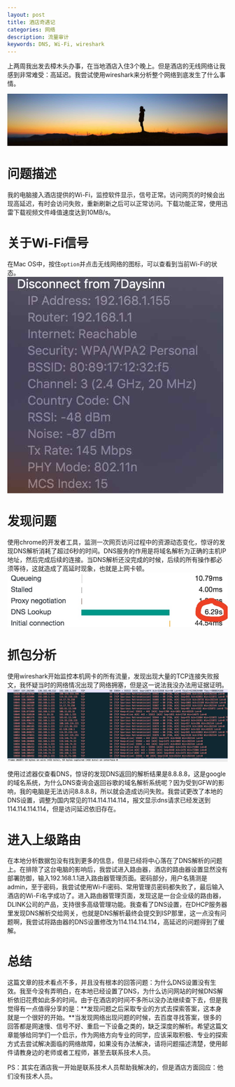 ```yaml
---
layout: post
title: 酒店奇遇记
categories: 网络
description: 流量审计
keywords: DNS, Wi-Fi, wireshark
---
```


上两周我出发去樟木头办事，在当地酒店入住3个晚上。但是酒店的无线网络让我感到非常难受：高延迟。我尝试使用wireshark来分析整个网络到底发生了什么事情。

![](/images/network/B0308-1.jpg)

# 问题描述
我的电脑接入酒店提供的Wi-Fi，监控软件显示，信号正常。访问网页的时候会出现高延迟，有时会访问失败，重新刷新之后可以正常访问。下载功能正常，使用迅雷下载视频文件峰值速度达到10MB/s。

# 关于Wi-Fi信号
在Mac OS中，按住<code>option</code>并点击无线网络的图标，可以查看到当前Wi-Fi的状态。
![信号](/images/network/B0308-2.jpg)

# 发现问题
使用chrome的开发者工具，监测一次网页访问过程中的资源动态变化，惊讶的发现DNS解析消耗了超过6秒的时间。DNS服务的作用是将域名解析为正确的主机IP地址，然后完成后续的连接。当DNS解析还没完成的时候，后续的所有操作都必须等待，这就造成了高延时现象，也就是上网卡顿。
![google](/images/network/B0308-3.jpg)

# 抓包分析
使用wireshark开始监控本机网卡的所有流量，发现出现大量的TCP连接失败报文，我怀疑当时的网络情况出现了网络拥塞，但是这一说法我没办法用证据证明。
![TCP](/images/network/B0308-4.jpg)


使用过滤器仅查看DNS，惊讶的发现DNS返回的解析结果是8.8.8.8，这是google的域名系统，为什么DNS查询会返回谷歌的域名解析系统呢？因为受到GFW的影响，我的电脑是无法访问8.8.8.8，所以就会造成访问失败。我尝试更改了本地的DNS设置，调整为国内常见的114.114.114.114，报文显示dns请求已经发送到114.114.114.114，但是访问延迟依旧存在。

# 进入上级路由
在本地分析数据包没有找到更多的信息，但是已经将中心落在了DNS解析的问题上。在排除了这台电脑的影响后，我尝试进入路由器，酒店的路由器设置显然没有部署防御，输入192.168.1.1进入路由器管理页面。密码部分，用户名猜测是admin，至于密码，我尝试使用Wi-Fi密码、常用管理员密码都失败了，最后输入酒店的Wi-Fi名字成功了。进入路由器管理页面，发现这是一台企业级的路由器，DLINK公司的产品，支持很多高级管理功能。我查看了DNS设置，在DHCP服务器里发现DNS解析交给网关，也就是DNS解析最终会提交到ISP那里，这一点没有问题啊，我尝试将路由器的DNS设置修改为114.114.114.114，高延迟的问题得到了缓解。

# 总结
这篇文章的技术看点不多，并且没有根本的回答问题：为什么DNS设置没有生效。我至今没有弄明白，在本地已经设置了DNS，为什么访问网站的时候DNS解析依旧花费如此多的时间。由于在酒店的时间不多所以没办法继续查下去，但是我觉得有一点值得分享的是：**发现问题之后采取专业的方式去探索答案，这本身就是一个很好的开始。**当发现网络出现问题的时候，去百度寻找答案，很多的回答都是网速慢、信号不好、重启一下设备之类的，缺乏深度的解析。希望这篇文章能够给同学们一个启示，作为网络方向专业的同学，应该采取积极、专业的探索方式去尝试解决面临的网络故障，如果没有办法解决，请将问题描述清楚，使用邮件请教身边的老师或者工程师，甚至去联系技术人员。

PS：其实在酒店我一开始是联系技术人员帮助我解决的，但是酒店方面回应：他们没有技术人员。


  [1]: http://blog.alienx.cn/usr/uploads/2017/03/2071498500.jpg
  [2]: http://blog.alienx.cn/usr/uploads/2017/03/2940611478.jpg
  [3]: http://blog.alienx.cn/usr/uploads/2017/03/2652404576.jpg
  [4]: http://blog.alienx.cn/usr/uploads/2017/03/1671416541.jpg
  [5]: http://blog.alienx.cn/usr/uploads/2017/03/3699316216.jpg
  [6]: http://blog.alienx.cn/usr/uploads/2017/03/1491307405.jpg